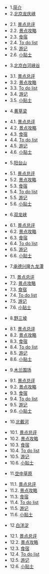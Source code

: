 * 1.[简介](01.0.md)
* 2.[北京龙庆峡](02.0.md)
 - 2.1. [景点总评](02.1.md)
 - 2.2. [景点攻略](02.2.md)
 - 2.3. [食宿](02.3.md)
 - 2.4. [To do list](02.4.md)
 - 2.5. [游记](02.5.md)
 - 2.6. [小贴士](02.6.md)
* 3.[北京白河峡谷](03.0.md)
 - 3.1. [景点总评](03.1.md)
 - 3.2. [景点攻略](03.2.md)
 - 3.3. [To do list](03.3.md)
 - 3.4. [游记](03.4.md)
 - 3.5. [小贴士](03.5.md)
* 4.[黄草梁](04.0.md)
 - 4.1. [景点总评](04.1.md)
 - 4.2. [景点攻略](04.2.md)
 - 4.3. [食宿](04.3.md)
 - 4.4. [To do list](04.4.md)
 - 4.5. [游记](04.5.md)
 - 4.6. [小贴士](04.6.md)
* 5.[阳台山](05.0.md)
 - 5.1. [景点总评](05.1.md)
 - 5.2. [景点攻略](05.2.md)
 - 5.3. [食宿](05.3.md)
 - 5.4. [To do list](05.4.md)
 - 5.5. [游记](05.5.md)
 - 5.6. [小贴士](05.6.md)
* 6.[双龙峡](06.0.md)
 - 6.1. [景点总评](06.1.md)
 - 6.2. [景点攻略](06.2.md)
 - 6.3. [食宿](06.3.md)
 - 6.4. [To do list](06.4.md)
 - 6.5. [游记](06.5.md)
 - 6.6. [小贴士](06.6.md)
* 7.[承德兴隆九龙潭](07.0.md)
 - 7.1. [景点总评](07.1.md)
 - 7.2. [景点攻略](07.2.md)
 - 7.3. [食宿](07.3.md)
 - 7.4. [To do list](07.4.md)
 - 7.5. [游记](07.5.md)
 - 7.6. [小贴士](07.6.md)
* 8.[野三坡](08.0.md)
 - 8.1. [景点总评](08.1.md)
 - 8.2. [景点攻略](08.2.md)
 - 8.3. [食宿](08.3.md)
 - 8.4. [To do list](08.4.md)
 - 8.5. [游记](08.5.md)
 - 8.6. [小贴士](08.6.md)
* 9.[木兰围场](09.0.md)
 - 9.1. [景点总评](09.1.md)
 - 9.2. [景点攻略](09.2.md)
 - 9.3. [食宿](09.3.md)
 - 9.4. [To do list](09.4.md)
 - 9.5. [游记](09.5.md)
 - 9.6. [小贴士](09.6.md)
* 10.[北戴河](10.0.md)
 - 10.1. [景点总评](10.1.md)
 - 10.2. [景点攻略](10.2.md)
 - 10.3. [食宿](10.3.md)
 - 10.4. [To do list](10.4.md)
 - 10.5. [游记](10.5.md)
 - 10.6. [小贴士](10.6.md)
* 11.[空中草原](11.0.md)
 - 11.1. [景点总评](11.1.md)
 - 11.2. [景点攻略](11.2.md)
 - 11.3. [食宿](11.3.md)
 - 11.4. [To do list](11.4.md)
 - 11.5. [游记](11.5.md)
 - 11.6. [小贴士](11.6.md)
* 12.[白洋淀](12.0.md)
 - 12.1. [景点总评](12.1.md)
 - 12.2. [景点攻略](12.2.md)
 - 12.3. [食宿](12.3.md)
 - 12.4. [To do list](12.4.md)
 - 12.5. [游记](12.5.md)
 - 12.6. [小贴士](12.6.md)